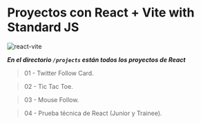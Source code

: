 # Proyectos con React + Vite with Standard JS

![react-vite](https://github.com/dieegoludee/react-repository/assets/127766535/cbd0499c-528a-4c96-9719-0797460c8b1a)

***En el directorio `/projects` están todos los proyectos de React***

> 01 - Twitter Follow Card.

> 02 - Tic Tac Toe.

> 03 - Mouse Follow.

> 04 - Prueba técnica de React (Junior y Trainee).
